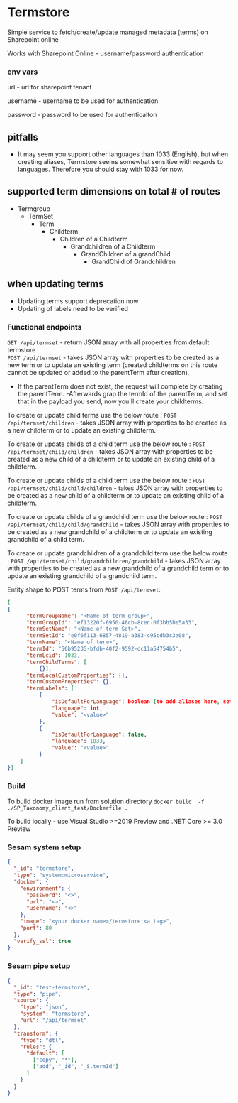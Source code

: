 # Termstore

Simple service to fetch/create/update managed metadata (terms) on Sharepoint online

Works with Sharepoint Online - username/password authentication

### env vars
url - url for sharepoint tenant

username - username to be used for authentication

password - password to be used for authenticaiton

## pitfalls

- It may seem you support other languages than 1033 (English), but when creating aliases, Termstore seems somewhat sensitive with regards to languages. Therefore you should stay with 1033 for now.

## supported term dimensions on total # of routes
- Termgroup
  - TermSet
    - Term
      - Childterm
        - Children of a Childterm
          - Grandchildren of a Childterm
            - GrandChildren of a grandChild
              - GrandChild of Grandchildren

## when updating terms
- Updating terms support deprecation now
- Updating of labels need to be verified

### Functional endpoints

`GET /api/termset` - return JSON array with all properties from default termstore  
`POST /api/termset` - takes JSON array with properties to be created as a new term or to update an existing term (created childterms on this route cannot be updated or added to the parentTerm after creation).
  - If the parentTerm does not exist, the request will complete by creating the parentTerm.
  -Afterwards grap the termId of the parentTerm, and set that in the payload you send, now you'll create your childterms. 

To create or update child terms use the below route :
`POST /api/termset/children` - takes JSON array with properties to be created as a new childterm or to update an existing childterm.

To create or update childs of a child term use the below route :
`POST /api/termset/child/children` - takes JSON array with properties to be created as a new child of a childterm or to update an existing child of a childterm.

To create or update childs of a child term use the below route :
`POST /api/termset/child/child/children` - takes JSON array with properties to be created as a new child of a childterm or to update an existing child of a childterm.

To create or update childs of a grandchild term use the below route :
`POST /api/termset/child/child/grandchild` - takes JSON array with properties to be created as a new grandchild of a childterm or to update an existing grandchild of a child term.

To create or update grandchildren of a grandchild term use the below route :
`POST /api/termset/child/grandchildren/grandchild` - takes JSON array with properties to be created as a new grandchild of a grandchild term or to update an existing grandchild of a grandchild term.

Entity shape to POST terms from `POST /api/termset`:

```json
[
{
      "termGroupName": "<Name of term group>",
      "termGroupId": "ef13220f-6950-46cb-8cec-0f3bb5be5a33",
      "termSetName": "<Name of term Set>",
      "termSetId": "e0f6f113-6857-4819-a383-c95cdb3c3a08",
      "termName": "<Name of term>",
      "termId": "56b95235-bfdb-40f2-9592-dc11a54754b5",
      "termLcid": 1033,
      "termChildTerms": [
          {}],
      "termLocalCustomProperties": {},
      "termCustomProperties": {},
      "termLabels": [
          {
              "isDefaultForLanguage": boolean [to add aliases here, set these to false],
              "language": int,
              "value": "<value>"
          },
          {
              "isDefaultForLanguage": false,
              "language": 1033,
              "value": "<value>"
          }
    ]
}]
```

### Build  
To build docker image run from solution directory `docker build  -f ./SP_Taxonomy_client_test/Dockerfile .`

To build locally - use Visual Studio >=2019 Preview and .NET Core >= 3.0 Preview 

### Sesam system setup 

```json
{
  "_id": "termstore",
  "type": "system:microservice",
  "docker": {
    "environment": {
      "password": "<>",
      "url": "<>",
      "username": "<>"
    },
    "image": "<your docker name>/termstore:<a tag>",
    "port": 80
  },
  "verify_ssl": true
}
```

### Sesam pipe setup

```json
{
  "_id": "test-termstore",
  "type": "pipe",
  "source": {
    "type": "json",
    "system": "termstore",
    "url": "/api/termset"
  },
  "transform": {
    "type": "dtl",
    "rules": {
      "default": [
        ["copy", "*"],
        ["add", "_id", "_S.termId"]
      ]
    }
  }
}
```

